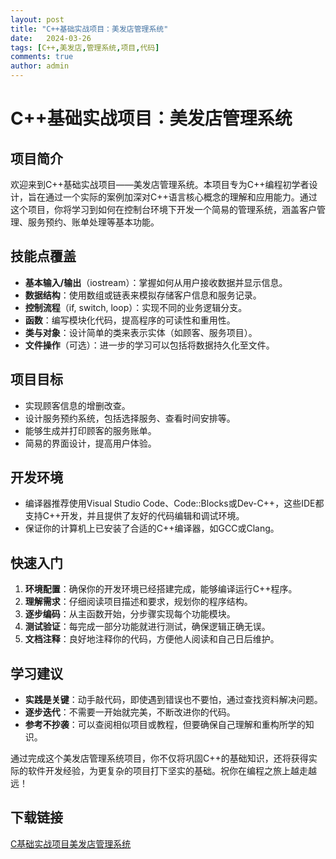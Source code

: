 ```yaml
---
layout: post
title: "C++基础实战项目：美发店管理系统"
date:   2024-03-26
tags: [C++,美发店,管理系统,项目,代码]
comments: true
author: admin
---
```

# C++基础实战项目：美发店管理系统

## 项目简介

欢迎来到C++基础实战项目——美发店管理系统。本项目专为C++编程初学者设计，旨在通过一个实际的案例加深对C++语言核心概念的理解和应用能力。通过这个项目，你将学习到如何在控制台环境下开发一个简易的管理系统，涵盖客户管理、服务预约、账单处理等基本功能。

## 技能点覆盖

- **基本输入/输出**（iostream）：掌握如何从用户接收数据并显示信息。
- **数据结构**：使用数组或链表来模拟存储客户信息和服务记录。
- **控制流程**（if, switch, loop）：实现不同的业务逻辑分支。
- **函数**：编写模块化代码，提高程序的可读性和重用性。
- **类与对象**：设计简单的类来表示实体（如顾客、服务项目）。
- **文件操作**（可选）：进一步的学习可以包括将数据持久化至文件。

## 项目目标

- 实现顾客信息的增删改查。
- 设计服务预约系统，包括选择服务、查看时间安排等。
- 能够生成并打印顾客的服务账单。
- 简易的界面设计，提高用户体验。

## 开发环境

- 编译器推荐使用Visual Studio Code、Code::Blocks或Dev-C++，这些IDE都支持C++开发，并且提供了友好的代码编辑和调试环境。
- 保证你的计算机上已安装了合适的C++编译器，如GCC或Clang。

## 快速入门

1. **环境配置**：确保你的开发环境已经搭建完成，能够编译运行C++程序。
2. **理解需求**：仔细阅读项目描述和要求，规划你的程序结构。
3. **逐步编码**：从主函数开始，分步骤实现每个功能模块。
4. **测试验证**：每完成一部分功能就进行测试，确保逻辑正确无误。
5. **文档注释**：良好地注释你的代码，方便他人阅读和自己日后维护。

## 学习建议

- **实践是关键**：动手敲代码，即使遇到错误也不要怕，通过查找资料解决问题。
- **逐步迭代**：不需要一开始就完美，不断改进你的代码。
- **参考不抄袭**：可以查阅相似项目或教程，但要确保自己理解和重构所学的知识。

通过完成这个美发店管理系统项目，你不仅将巩固C++的基础知识，还将获得实际的软件开发经验，为更复杂的项目打下坚实的基础。祝你在编程之旅上越走越远！

## 下载链接

[C基础实战项目美发店管理系统](https://pan.quark.cn/s/a05c5e7e716a)